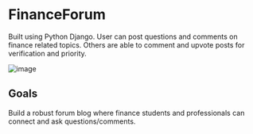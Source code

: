 # FinanceForum
Built using Python Django. User can post questions and comments on finance related topics. Others are able to comment and upvote posts for verification and priority.


![image](https://user-images.githubusercontent.com/75659218/190843380-721ff69d-8ea5-416a-b3a2-ad35e4cddbf6.png)

## Goals
Build a robust forum blog where finance students and professionals can connect and ask questions/comments.
